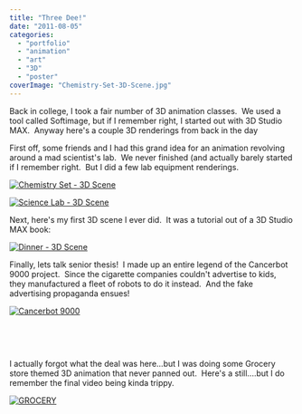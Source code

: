 ```yaml
---
title: "Three Dee!"
date: "2011-08-05"
categories:
  - "portfolio"
  - "animation"
  - "art"
  - "3D"
  - "poster"
coverImage: "Chemistry-Set-3D-Scene.jpg"
---
```


Back in college, I took a fair number of 3D animation classes.  We used a tool called Softimage, but if I remember right, I started out with 3D Studio MAX.  Anyway here's a couple 3D renderings from back in the day

First off, some friends and I had this grand idea for an animation revolving around a mad scientist's lab.  We never finished (and actually barely started if I remember right.  But I did a few lab equipment renderings.

[![](https://d2ypg8o05lff0b.cloudfront.net/wp-content/uploads/2011/08/Chemistry-Set-3D-Scene.jpg "Chemistry Set - 3D Scene")](https://d2ypg8o05lff0b.cloudfront.net/wp-content/uploads/2011/08/Chemistry-Set-3D-Scene.jpg)

[![](https://d2ypg8o05lff0b.cloudfront.net/wp-content/uploads/2011/08/Science-Lab-3D-Scene.jpg "Science Lab - 3D Scene")](https://d2ypg8o05lff0b.cloudfront.net/wp-content/uploads/2011/08/Science-Lab-3D-Scene.jpg)

Next, here's my first 3D scene I ever did.  It was a tutorial out of a 3D Studio MAX book:

[![](https://d2ypg8o05lff0b.cloudfront.net/wp-content/uploads/2011/08/Dinner-3D-Scene.jpg "Dinner - 3D Scene")](https://d2ypg8o05lff0b.cloudfront.net/wp-content/uploads/2011/08/Dinner-3D-Scene.jpg)

Finally, lets talk senior thesis!  I made up an entire legend of the Cancerbot 9000 project.  Since the cigarette companies couldn't advertise to kids, they manufactured a fleet of robots to do it instead.  And the fake advertising propaganda ensues!

[![](https://d2ypg8o05lff0b.cloudfront.net/wp-content/uploads/2011/08/Cancerbot-9000.jpg "Cancerbot 9000")](https://d2ypg8o05lff0b.cloudfront.net/wp-content/uploads/2011/08/Cancerbot-9000.jpg)

 

 

I actually forgot what the deal was here...but I was doing some Grocery store themed 3D animation that never panned out.  Here's a still....but I do remember the final video being kinda trippy.

[![](https://d2ypg8o05lff0b.cloudfront.net/wp-content/uploads/2011/08/GROCERY.jpg "GROCERY")](https://d2ypg8o05lff0b.cloudfront.net/wp-content/uploads/2011/08/GROCERY.jpg)
